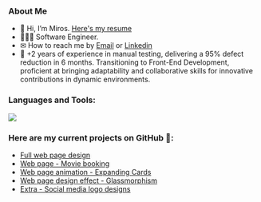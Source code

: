 ### About Me
- 👋 Hi, I’m Miros. [Here's my resume](https://github.com/MMirosSR/MMirosSR/files/13518608/Resume-MiriamMiroslavaSanchezRios.pdf)
- 👩🏻‍💻 Software Engineer.
- ✉ How to reach me by [Email](mmsr98@outlook.com) or [Linkedin](https://www.linkedin.com/in/mmsr/)
- 🌱 +2 years of experience in manual testing, delivering a 95% defect reduction in 6 months. Transitioning to Front-End Development, proficient at bringing adaptability and collaborative skills for innovative contributions in dynamic environments.


<h3 align="left">Languages and Tools:</h3>
<p align="left"> 
<a href="https://skillicons.dev">
    <img src="https://skillicons.dev/icons?i=js,html,css,sass,bootstrap,react,cs,sqlite,figma,xd,ai,ps"/>
</a>
</p>

### Here are my current projects on GitHub 🚀:
- [Full web page design](https://github.com/MMirosSR/Web-Page-Design)
- [Web page - Movie booking](https://github.com/MMirosSR/Movie-Booking)
- [Web page animation - Expanding Cards](https://github.com/MMirosSR/Expanding-Cards)
- [Web page design effect - Glassmorphism](https://github.com/MMirosSR/Glassmorphism)
- [Extra - Social media logo designs](https://github.com/MMirosSR/Movie-Booking)




